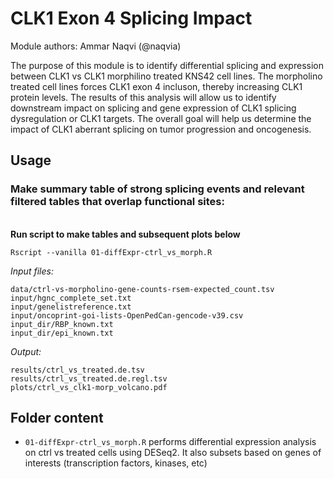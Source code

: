 # CLK1 Exon 4 Splicing Impact

Module authors: Ammar Naqvi (@naqvia)

The purpose of this module is to identify differential splicing and expression between CLK1 vs CLK1 morphilino treated KNS42 cell lines. The morpholino treated cell lines forces CLK1 exon 4 incluson, thereby increasing CLK1 protein levels. The results of this analysis will allow us to identify downstream impact on splicing and gene expression of CLK1 splicing dysregulation or CLK1 targets. The overall goal will help us determine the impact of CLK1 aberrant splicing on tumor progression and oncogenesis.



## Usage
### Make summary table of strong splicing events and relevant filtered tables that overlap functional sites:
<br>**Run script to make tables and subsequent plots below**
```
Rscript --vanilla 01-diffExpr-ctrl_vs_morph.R
```

*Input files:*
```
data/ctrl-vs-morpholino-gene-counts-rsem-expected_count.tsv
input/hgnc_complete_set.txt
input/genelistreference.txt
input/oncoprint-goi-lists-OpenPedCan-gencode-v39.csv
input_dir/RBP_known.txt
input_dir/epi_known.txt
```

*Output:*
```
results/ctrl_vs_treated.de.tsv
results/ctrl_vs_treated.de.regl.tsv
plots/ctrl_vs_clk1-morp_volcano.pdf
```

## Folder content
* `01-diffExpr-ctrl_vs_morph.R` performs differential expression analysis on ctrl vs treated cells using DESeq2. It also subsets based on genes of interests (transcription factors, kinases, etc)
